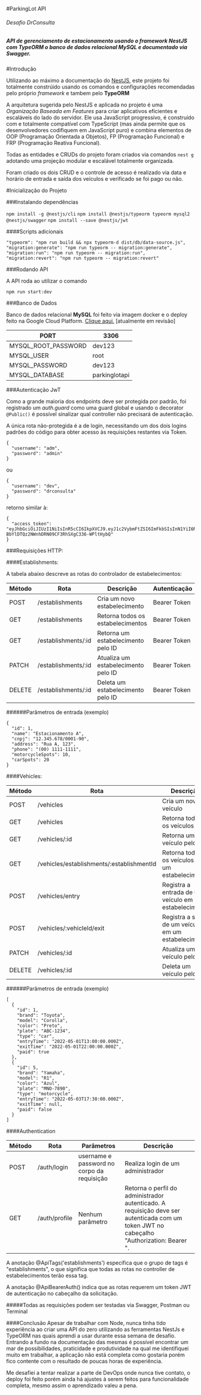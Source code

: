 #ParkingLot API
###### Desafio DrConsulta

##### API de gerenciamento de estacionamento usando o framework NestJS com TypeORM o banco de dados relacional MySQL e documentado via Swagger.

#Introdução

Utilizando ao máximo a documentação do [NestJS](https://docs.nestjs.com/), este projeto foi totalmente constrúido usando os comandos e configurações recomendadas pelo próprio _framework_ e tambem pelo **TypeORM**

A arquitetura sugerida pelo NestJS e aplicada no projeto é uma _Organização Baseada em Features_ para criar aplicativos eficientes e escaláveis ​​do lado do servidor. Ele usa JavaScript progressivo, é construído com e totalmente compatível com TypeScript (mas ainda permite que os desenvolvedores codifiquem em JavaScript puro) e combina elementos de OOP (Programação Orientada a Objetos), FP (Programação Funcional) e FRP (Programação Reativa Funcional).

Todas as entidades e CRUDs do projeto foram criados via comandos `nest g` adotando uma projeção modular e escalável totalmente organizada.

Foram criado os dois CRUD e o controle de acesso é realizado via data e horário de entrada e saída dos veículos e verificado se foi pago ou não.

#Inicialização do Projeto

###Instalando dependências

`npm install -g @nestjs/cli`
`npm install @nestjs/typeorm typeorm mysql2 @nestjs/swagger`
`npm install --save @nestjs/jwt`

####Scripts adicionais

    "typeorm": "npm run build && npx typeorm-d dist/db/data-source.js",
    "migration:generate": "npm run typeorm -- migration:generate",
    "migration:run": "npm run typeorm -- migration:run",
    "migration:revert": "npm run typeorm -- migration:revert"

###Rodando API

A API roda ao utilizar o comando

`npm run start:dev`

###Banco de Dados

Banco de dados relacional **MySQL** foi feito via imagem docker e o deploy feito na Google Cloud Platform. [Clique aqui.](gcr.io/drconsulta-challenge/parkinglot@sha256:1bb5fe9b5984f6427ea83e967d4a20fcf9055a93d1388611a4a3dc3702e0a006) [atualmente em revisão]

| PORT | 3306 |
|--|--|
| MYSQL_ROOT_PASSWORD | dev123 |
| MYSQL_USER | root |
| MYSQL_PASSWORD | dev123 |
| MYSQL_DATABASE | parkinglotapi |

###Autenticação JwT

Como a grande maioria dos endpoints deve ser protegida por padrão, foi registrado um _auth.guard_ como uma guard global e usando o decorator `@Public()` é possível sinalizar qual controller não precisará de autenticação.

A única rota não-protegida é a de login, necessitando um dos dois logins padrões do código para obter acesso às requisições restantes via Token.

```
{
  "username": "adm",
  "password": "admin"
}
```

ou

```
{
  "username": "dev",
  "password": "drconsulta"
}
```

retorno similar à:

```
{
  "access_token": "eyJhbGciOiJIUzI1NiIsInR5cCI6IkpXVCJ9.eyJ1c2VybmFtZSI6ImFkbSIsInN1YiI6MSwiaWF0IjoxNjgyMzI2ODQ5LCJleHAiOjE2ODIzMjY5MDl9.4e6-BbYlDTQz2NWnhDRN09CF3RhSXgC336-WPltHybQ"
}
```

###Requisições HTTP:

####Establishments:

A tabela abaixo descreve as rotas do controlador de estabelecimentos:

Método	| Rota	| Descrição |	Autenticação
--------|-------|-----------|------------
POST	| /establishments	| Cria um novo estabelecimento |	Bearer Token
GET	| /establishments| Retorna todos os estabelecimentos	|Bearer Token
GET	| /establishments/:id	| Retorna um estabelecimento pelo ID	|Bearer Token
PATCH	| /establishments/:id	| Atualiza um estabelecimento pelo ID |	Bearer Token
DELETE |	/establishments/:id	|Deleta um estabelecimento pelo ID	|Bearer Token

######Parâmetros de entrada (exemplo)
```
{
  "id": 1,
  "name": "Estacionamento A",
  "cnpj": "12.345.678/0001-90",
  "address": "Rua A, 123",
  "phone": "(00) 1111-1111",
  "motorcycleSpots": 10,
  "carSpots": 20
}
```

####Vehicles:


Método|	Rota|	Descrição|	Autenticação
------|----|---------|-----------
POST|	/vehicles|	Cria um novo veículo	|Bearer Token
GET|	/vehicles|	Retorna todos os veículos	|Bearer Token
GET|	/vehicles/:id	|Retorna um veículo pelo ID|	Bearer Token
GET|	/vehicles/establishments/:establishmentId	|Retorna todos os veículos de um estabelecimento	|Bearer Token
POST|	/vehicles/entry|	Registra a entrada de um veículo em um estabelecimento|	Bearer Token
POST|	/vehicles/:vehicleId/exit	|Registra a saída de um veículo em um estabelecimento|	Bearer Token
PATCH|	/vehicles/:id	|Atualiza um veículo pelo ID|	Bearer Token
DELETE|	/vehicles/:id	|Deleta um veículo pelo ID	|Bearer Token

######Parâmetros de entrada (exemplo)
```
[
  {
    "id": 1,
    "brand": "Toyota",
    "model": "Corolla",
    "color": "Preto",
    "plate": "ABC-1234",
    "type": "car",
    "entryTime": "2022-05-01T13:00:00.000Z",
    "exitTime": "2022-05-01T22:00:00.000Z",
    "paid": true
  },
  {
    "id": 5,
    "brand": "Yamaha",
    "model": "R1",
    "color": "Azul",
    "plate": "MNO-7890",
    "type": "motorcycle",
    "entryTime": "2022-05-03T17:30:00.000Z",
    "exitTime": null,
    "paid": false
  }
]
```

####Authentication

Método |	Rota |	Parâmetros |	Descrição
-------|-------|------------|-------------
POST |	/auth/login |	username e password no corpo da requisição |	Realiza login de um administrador
GET |	/auth/profile |	Nenhum parâmetro |	Retorna o perfil do administrador autenticado. A requisição deve ser autenticada com um token JWT no cabeçalho "Authorization: Bearer <token>".

A anotação @ApiTags('establishments') especifica que o grupo de tags é "establishments", o que significa que todas as rotas no controller de estabelecimentos terão essa tag.

A anotação @ApiBearerAuth() indica que as rotas requerem um token JWT de autenticação no cabeçalho da solicitação.


#####Todas as requisições podem ser testadas via Swagger, Postman ou Terminal


####Conclusão
Apesar de trabalhar com Node, nunca tinha tido experiência ao criar uma API do zero utilizando as ferramentas NestJs e TypeORM nas quais aprendi a usar durante essa semana de desafio. Entrando a fundo na documentação das mesmas é possível encontrar um mar de possibilidades, praticidade e produtividade na qual me identifiquei muito em trabalhar, a aplicação não está completa como gostaria porém fico contente com o resultado de poucas horas de experiência. 

Me desafiei a tentar realizar a parte de DevOps onde nunca tive contato, o deploy foi feito porém ainda há ajustes à serem feitos para funcionalidade completa, mesmo assim o aprendizado valeu a pena.